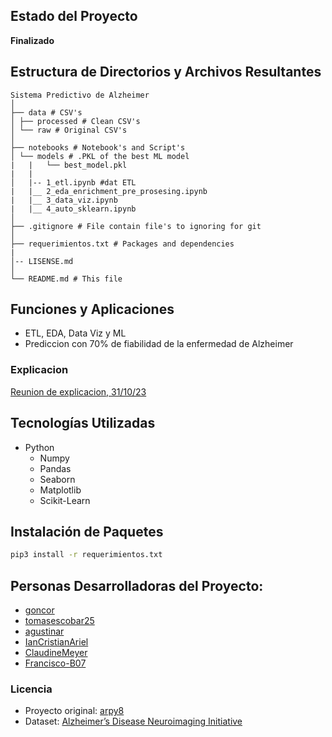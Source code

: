 ## Estado del Proyecto
**Finalizado**

## Estructura de Directorios y Archivos Resultantes


    Sistema Predictivo de Alzheimer
    │
    ├── data # CSV's
    │ ├── processed # Clean CSV's
    │ └── raw # Original CSV's
    │
    ├── notebooks # Notebook's and Script's
    │ └── models # .PKL of the best ML model
    |   |   └── best_model.pkl
    |   |
    │   |-- 1_etl.ipynb #dat ETL
    |   |__ 2_eda_enrichment_pre_prosesing.ipynb
    |   |__ 3_data_viz.ipynb
    |   |__ 4_auto_sklearn.ipynb
    │
    ├── .gitignore # File contain file's to ignoring for git
    │
    ├── requerimientos.txt # Packages and dependencies
    |
    │-- LISENSE.md
    │
    └── README.md # This file


## Funciones y Aplicaciones
- ETL, EDA, Data Viz y ML
- Prediccion con 70% de fiabilidad de la enfermedad de Alzheimer

### Explicacion
[Reunion de explicacion, 31/10/23](https://drive.google.com/file/d/1dbK42t-68MLVNwFlm56UufAlBa1XRli4/view)

## Tecnologías Utilizadas
- Python
  - Numpy
  - Pandas
  - Seaborn
  - Matplotlib
  - Scikit-Learn


## Instalación de Paquetes
```bash
pip3 install -r requerimientos.txt
```

## Personas Desarrolladoras del Proyecto:

- [goncor](https://github.com/GonCor)
- [tomasescobar25](https://github.com/tomasescobar25)
- [agustinar](https://github.com/agustinarr)
- [IanCristianAriel](https://github.com/ianCristianAriel)
- [ClaudineMeyer](https://github.com/ClaudineMeyer)
- [Francisco-B07](https://github.com/Francisco-B07)

### Licencia
  - Proyecto original: [arpy8](https://github.com/arpy8/Alzheimers_Prediction_System)
  - Dataset: [Alzheimer’s Disease Neuroimaging Initiative](https://adni.loni.usc.edu/)
